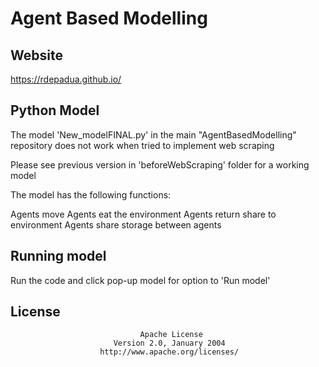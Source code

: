# Agent Based Modelling

## Website
https://rdepadua.github.io/

## Python Model

The model 'New_modelFINAL.py' in the main "AgentBasedModelling" repository does not work when tried to implement web scraping

Please see previous version in 'beforeWebScraping' folder for a working model

The model has the following functions:

Agents move
Agents eat the environment
Agents return share to environment
Agents share storage between agents

## Running model
Run the code and click pop-up model for option to 'Run model' 

## License

                                 Apache License
                           Version 2.0, January 2004
                        http://www.apache.org/licenses/
